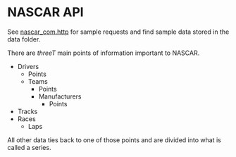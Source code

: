 # NASCAR API

See [nascar_com.http](nascar_com.http) for sample requests and find sample data stored in the data folder.

There are *threeT* main points of information important to NASCAR.
- Drivers
    - Points
    - Teams
        - Points
        - Manufacturers
            - Points
- Tracks
- Races
    - Laps

All other data ties back to one of those points and are divided into what is called a series.

